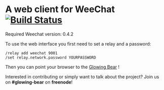A web client for WeeChat [![Build Status](https://api.travis-ci.org/glowing-bear/glowing-bear.png)](https://travis-ci.org/glowing-bear/glowing-bear)
========================

Required Weechat version: 0.4.2

To use the web interface you first need to set a relay and a password:

	/relay add weechat 9001
	/set relay.network.password YOURPASSWORD

Then you can point your browser to the
[Glowing Bear](https://glowing-bear.github.io/glowing-bear) !

Interested in contributing or simply want to talk about the project? Join us on **#glowing-bear** on **freenode**!
